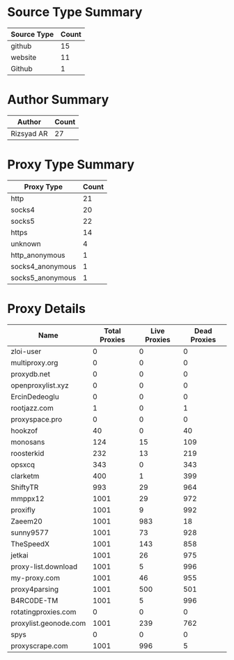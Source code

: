 # Source Type Summary

| Source Type | Count |
|-------------|-------|
| github | 15 |
| website | 11 |
| Github | 1 |


# Author Summary

| Author | Count |
|--------|-------|
| Rizsyad AR | 27 |


# Proxy Type Summary

| Proxy Type | Count |
|------------|-------|
| http | 21 |
| socks4 | 20 |
| socks5 | 22 |
| https | 14 |
| unknown | 4 |
| http_anonymous | 1 |
| socks4_anonymous | 1 |
| socks5_anonymous | 1 |


# Proxy Details

| Name | Total Proxies | Live Proxies | Dead Proxies |
|------|---------------|--------------|---------------|
| zloi-user | 0 | 0 | 0 |
| multiproxy.org | 0 | 0 | 0 |
| proxydb.net | 0 | 0 | 0 |
| openproxylist.xyz | 0 | 0 | 0 |
| ErcinDedeoglu | 0 | 0 | 0 |
| rootjazz.com | 1 | 0 | 1 |
| proxyspace.pro | 0 | 0 | 0 |
| hookzof | 40 | 0 | 40 |
| monosans | 124 | 15 | 109 |
| roosterkid | 232 | 13 | 219 |
| opsxcq | 343 | 0 | 343 |
| clarketm | 400 | 1 | 399 |
| ShiftyTR | 993 | 29 | 964 |
| mmppx12 | 1001 | 29 | 972 |
| proxifly | 1001 | 9 | 992 |
| Zaeem20 | 1001 | 983 | 18 |
| sunny9577 | 1001 | 73 | 928 |
| TheSpeedX | 1001 | 143 | 858 |
| jetkai | 1001 | 26 | 975 |
| proxy-list.download | 1001 | 5 | 996 |
| my-proxy.com | 1001 | 46 | 955 |
| proxy4parsing | 1001 | 500 | 501 |
| B4RC0DE-TM | 1001 | 5 | 996 |
| rotatingproxies.com | 0 | 0 | 0 |
| proxylist.geonode.com | 1001 | 239 | 762 |
| spys | 0 | 0 | 0 |
| proxyscrape.com | 1001 | 996 | 5 |
